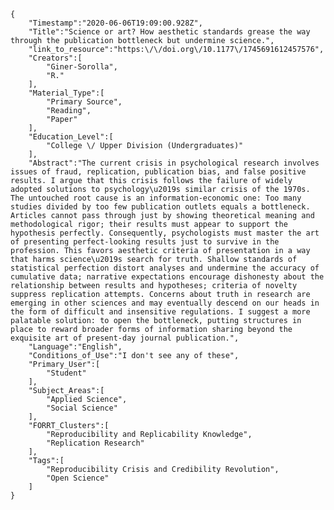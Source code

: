 
    {
        "Timestamp":"2020-06-06T19:09:00.928Z",
        "Title":"Science or art? How aesthetic standards grease the way through the publication bottleneck but undermine science.",
        "link_to_resource":"https:\/\/doi.org\/10.1177\/1745691612457576",
        "Creators":[
            "Giner-Sorolla",
            "R."
        ],
        "Material_Type":[
            "Primary Source",
            "Reading",
            "Paper"
        ],
        "Education_Level":[
            "College \/ Upper Division (Undergraduates)"
        ],
        "Abstract":"The current crisis in psychological research involves issues of fraud, replication, publication bias, and false positive results. I argue that this crisis follows the failure of widely adopted solutions to psychology\u2019s similar crisis of the 1970s. The untouched root cause is an information-economic one: Too many studies divided by too few publication outlets equals a bottleneck. Articles cannot pass through just by showing theoretical meaning and methodological rigor; their results must appear to support the hypothesis perfectly. Consequently, psychologists must master the art of presenting perfect-looking results just to survive in the profession. This favors aesthetic criteria of presentation in a way that harms science\u2019s search for truth. Shallow standards of statistical perfection distort analyses and undermine the accuracy of cumulative data; narrative expectations encourage dishonesty about the relationship between results and hypotheses; criteria of novelty suppress replication attempts. Concerns about truth in research are emerging in other sciences and may eventually descend on our heads in the form of difficult and insensitive regulations. I suggest a more palatable solution: to open the bottleneck, putting structures in place to reward broader forms of information sharing beyond the exquisite art of present-day journal publication.",
        "Language":"English",
        "Conditions_of_Use":"I don't see any of these",
        "Primary_User":[
            "Student"
        ],
        "Subject_Areas":[
            "Applied Science",
            "Social Science"
        ],
        "FORRT_Clusters":[
            "Reproducibility and Replicability Knowledge",
            "Replication Research"
        ],
        "Tags":[
            "Reproducibility Crisis and Credibility Revolution",
            "Open Science"
        ]
    }
